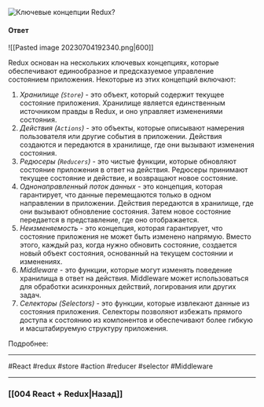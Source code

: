 ![Ключевые концепции Redux?](https://youtu.be/HBSAjY-xh3k?t=408)

#### Ответ

![[Pasted image 20230704192340.png|600]]

Redux основан на нескольких ключевых концепциях, которые обеспечивают единообразное и предсказуемое управление состоянием приложения. Некоторые из этих концепций включают:

1. *Хранилище (`Store`)* - это объект, который содержит текущее состояние приложения. Хранилище является единственным источником правды в Redux, и оно управляет изменениями состояния.
2. *Действия (`Actions`)* - это объекты, которые описывают намерения пользователя или другие события в приложении. Действия создаются и передаются в хранилище, где они вызывают изменения состояния.
3. *Редюсеры (`Reducers`)* - это чистые функции, которые обновляют состояние приложения в ответ на действия. Редюсеры принимают текущее состояние и действие, и возвращают новое состояние.
4. *Однонаправленный поток данных* - это концепция, которая гарантирует, что данные перемещаются только в одном направлении в приложении. Действия передаются в хранилище, где они вызывают обновление состояния. Затем новое состояние передается в представление, где оно отображается.
5. *Неизменяемость* - это концепция, которая гарантирует, что состояние приложения не может быть изменено напрямую. Вместо этого, каждый раз, когда нужно обновить состояние, создается новый объект состояния, основанный на текущем состоянии и изменениях.
6. *Middleware* - это функции, которые могут изменять поведение хранилища в ответ на действия. Middleware может использоваться для обработки асинхронных действий, логирования или других задач.
7. *Селекторы (Selectors)* - это функции, которые извлекают данные из состояния приложения. Селекторы позволяют избежать прямого доступа к состоянию из компонентов и обеспечивают более гибкую и масштабируемую структуру приложения.

Подробнее:

____
#React #redux #store #action #reducer #selector #Middleware 

____

### [[004 React + Redux|Назад]]